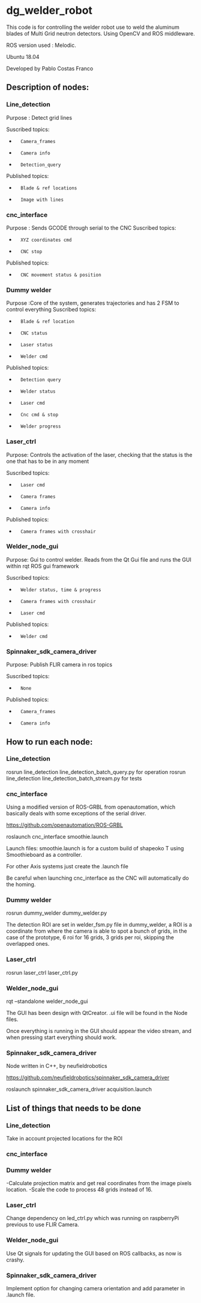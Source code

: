 # dg_welder_robot

This code is for controlling the welder robot use to weld the aluminum blades of Multi Grid neutron detectors.
Using OpenCV and ROS middleware.

ROS version used : Melodic.

Ubuntu 18.04

Developed by Pablo Costas Franco

## Description of nodes:



### Line_detection
	

Purpose : Detect grid lines
	
Suscribed topics: 
-       Camera_frames

-       Camera info

-       Detection_query

 
Published topics:

-       Blade & ref locations

-       Image with lines

 

### cnc_interface
	

Purpose : Sends GCODE through serial to the CNC
Suscribed topics: 	

-       XYZ coordinates cmd

-       CNC stop
	
Published topics:
-       CNC movement status & position

### Dummy welder
	

Purpose :Core of the system, generates trajectories and has 2 FSM to control everything
Suscribed topics:

-       Blade & ref location

-       CNC status

-       Laser status

-       Welder cmd
	
Published topics:
-       Detection query

-       Welder status

-       Laser cmd

-       Cnc cmd & stop

-       Welder progress

### Laser_ctrl
	

Purpose: Controls the activation of the laser, checking that the status is the one that has to be in any moment
	
Suscribed topics:
-       Laser cmd

-       Camera frames

-       Camera info

Published topics:

-       Camera frames with crosshair

### Welder_node_gui
	

Purpose: Gui to control welder. Reads from the Qt Gui file and runs the GUI within rqt ROS gui framework
	
Suscribed topics:
-       Welder status, time & progress

-       Camera frames with crosshair

-       Laser cmd
Published topics:	

-       Welder cmd

 

### Spinnaker_sdk_camera_driver
	

Purpose: Publish FLIR camera in ros topics
	
Suscribed topics:
-       None
	
Published topics:	

-       Camera_frames

-       Camera info



## How to run each node:



### Line_detection
	

rosrun line_detection line_detection_batch_query.py for operation
rosrun line_detection line_detection_batch_stream.py for tests

### cnc_interface

Using a modified version of ROS-GRBL from openautomation, which basically deals with some exceptions of the 
serial driver.

https://github.com/openautomation/ROS-GRBL


roslaunch cnc_interface smoothie.launch

Launch files: smoothie.launch is for a custom build of shapeoko T using Smoothieboard as a controller.

For other Axis systems just create the .launch file 

 
Be careful when launching cnc_interface as the CNC will automatically do the homing.

### Dummy welder
	

rosrun dummy_welder dummy_welder.py


The detection ROI are set in welder_fsm.py file in dummy_welder, a ROI is a coordinate from where the camera is able to spot a bunch of grids, in the case of the prototype, 6 roi for 16 grids, 3 grids per roi, skipping the overlapped ones.


### Laser_ctrl	

rosrun laser_ctrl laser_ctrl.py

### Welder_node_gui
	

rqt –standalone welder_node_gui

The GUI has been design with QtCreator. .ui file will be found in the Node files.


Once everything is running in the GUI should appear the video stream, and when pressing start everything should work.

### Spinnaker_sdk_camera_driver
	
Node written in C++, by neufieldrobotics

https://github.com/neufieldrobotics/spinnaker_sdk_camera_driver

roslaunch spinnaker_sdk_camera_driver acquisition.launch


## List of things that needs to be done


### Line_detection
	
Take in account projected locations for the ROI

### cnc_interface


### Dummy welder

-Calculate projection matrix and get real coordinates from the image pixels location.
-Scale the code to process 48 grids instead of 16.


### Laser_ctrl

Change dependency on led_ctrl.py which was running on raspberryPi previous to use FLIR Camera.


### Welder_node_gui
	
Use Qt signals for updating the GUI based on ROS callbacks, as now is crashy.

### Spinnaker_sdk_camera_driver
	

Implement option for changing camera orientation and add parameter in .launch file.

